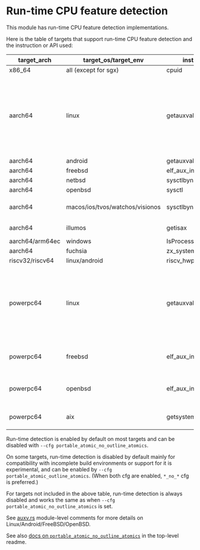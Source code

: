 # Run-time CPU feature detection

This module has run-time CPU feature detection implementations.

Here is the table of targets that support run-time CPU feature detection and the instruction or API used:

| target_arch | target_os/target_env | instruction/API | features | note |
| ----------- | -------------------- | --------------- | -------- | ---- |
| x86_64      | all (except for sgx) | cpuid           | all      | Enabled by default |
| aarch64     | linux                | getauxval       | all      | Only enabled by default on `*-linux-gnu*` and `*-linux-{musl,ohos,uclibc}*` with dynamic linking enabled (musl is static linking by default). (dlsym is used by default if needed for compatibility with older versions) |
| aarch64     | android              | getauxval       | all      | Enabled by default |
| aarch64     | freebsd              | elf_aux_info    | all      | Enabled by default |
| aarch64     | netbsd               | sysctlbyname    | all      | Enabled by default |
| aarch64     | openbsd              | sysctl          | all      | Enabled by default |
| aarch64     | macos/ios/tvos/watchos/visionos | sysctlbyname | all | Currently only used in tests (see [aarch64_apple.rs](aarch64_apple.rs)). |
| aarch64     | illumos              | getisax         | lse, lse2 | Disabled by default (experimental) |
| aarch64/arm64ec | windows          | IsProcessorFeaturePresent | lse | Enabled by default |
| aarch64     | fuchsia              | zx_system_get_features | lse | Enabled by default |
| riscv32/riscv64 | linux/android    | riscv_hwprobe   | all      | Disabled by default |
| powerpc64   | linux                | getauxval       | all      | Only enabled by default on `*-linux-{gnu,musl,ohos,uclibc}*` with dynamic linking enabled (musl is static linking by default). (dlsym is used by default if needed for compatibility with older versions) |
| powerpc64   | freebsd              | elf_aux_info    | all      | Enabled by default (dlsym is used by default for compatibility with older versions) |
| powerpc64   | openbsd              | elf_aux_info    | all      | Enabled by default (dlsym is used by default for compatibility with older versions) |
| powerpc64   | aix                  | getsystemcfg    | all      | Requires LLVM 20+. Disabled by default (experimental) |

Run-time detection is enabled by default on most targets and can be disabled with `--cfg portable_atomic_no_outline_atomics`.

On some targets, run-time detection is disabled by default mainly for compatibility with incomplete build environments or support for it is experimental, and can be enabled by `--cfg portable_atomic_outline_atomics`. (When both cfg are enabled, `*_no_*` cfg is preferred.)

For targets not included in the above table, run-time detection is always disabled and works the same as when `--cfg portable_atomic_no_outline_atomics` is set.

See [auxv.rs](auxv.rs) module-level comments for more details on Linux/Android/FreeBSD/OpenBSD.

See also [docs on `portable_atomic_no_outline_atomics`](https://github.com/taiki-e/portable-atomic/blob/HEAD/README.md#optional-cfg-no-outline-atomics) in the top-level readme.
